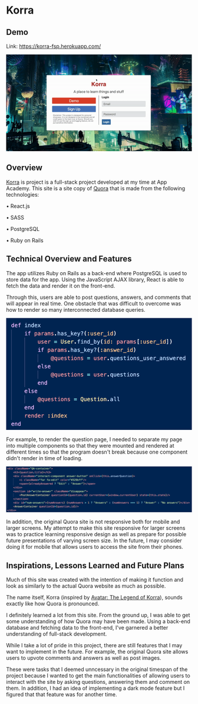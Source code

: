 # Korra

## Demo
Link: https://korra-fsp.herokuapp.com/

![demo](demo.gif)

## Overview

[Korra](https://korra-fsp.herokuapp.com/) is project is a full-stack project developed at my time at App Academy. This site is a site copy of [Quora](https://www.quora.com/) that is made from the following technologies:

• React.js 

• SASS

• PostgreSQL 

• Ruby on Rails


## Technical Overview and Features

The app utilizes Ruby on Rails as a back-end where PostgreSQL is used to store data for the app. Using the JavaScript AJAX library, React is able to fetch the data and render it on the front-end.

Through this, users are able to post questions, answers, and comments that will appear in real time. One obstacle that was difficult to overcome was how to render so many interconnected database queries. 

![Ruby](question_ruby.png)

For example, to render the question page, I needed to separate my page into multiple components so that they were mounted and rendered at different times so that the program doesn't break because one component didn't render in time of loading.


![React](question_react.png)


In addition, the original Quora site is not responsive both for mobile and larger screens. My attempt to make this site responsive for larger screens was to practice learning responsive design as well as prepare for possible future presentations of varying screen size. In the future, I may consider doing it for mobile that allows users to access the site from their phones.


## Inspirations, Lessons Learned and Future Plans

Much of this site was created with the intention of making it function and look as similarly to the actual Quora website as much as possible. 

The name itself, Korra (inspired by [Avatar: The Legend of Korra](https://www.nick.com/shows/legend-of-korra)), sounds exactly like how Quora is pronounced. 

I definitely learned a lot from this site. From the ground up, I was able to get some understanding of how Quora may have been made. Using a back-end database and fetching data to the front-end, I've garnered a better understanding of full-stack development.

While I take a lot of pride in this project, there are still features that I may want to implement in the future. 
For example, the original Quora site allows users to upvote comments and answers as well as post images.

These were tasks that I deemed unncessary in the original timespan of the project because I wanted to get the main functionalities of allowing users to interact with the site by asking questions, answering them and comment on them. In addition, I had an idea of implementing a dark mode feature but I figured that that feature was for another time.